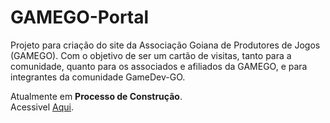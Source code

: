 # GAMEGO-Portal
Projeto para criação do site da Associação Goiana de Produtores de Jogos (GAMEGO). Com o objetivo de ser um cartão de visitas, tanto para a comunidade, quanto para os associados e afiliados da GAMEGO, e para integrantes da comunidade GameDev-GO.

Atualmente em <b>Processo de Construção</b>.<br/>
Acessivel <a href="https://gustavo-christino.github.io/GAMEGO-Portal/">Aqui</a>.
